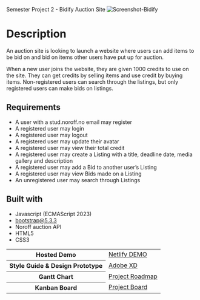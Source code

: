 Semester Project 2 - Bidify Auction Site
![Screenshot-Bidify](https://github.com/user-attachments/assets/e61a9bb8-7f0f-4f24-9668-47bbf8a4e3c8)

# Description

An auction site is looking to launch a website where users can add items to be bid on and bid on items other users have put up for auction.

When a new user joins the website, they are given 1000 credits to use on the site. They can get credits by selling items and use credit by buying items. Non-registered users can search through the listings, but only registered users can make bids on listings.

## Requirements
- A user with a stud.noroff.no email may register
- A registered user may login
- A registered user may logout
- A registered user may update their avatar
- A registered user may view their total credit
- A registered user may create a Listing with a title, deadline date, media gallery and description
- A registered user may add a Bid to another user’s Listing
- A registered user may view Bids made on a Listing
- An unregistered user may search through Listings


## Built with 

- Javascript (ECMAScript 2023)
- bootstrap@5.3.3
- Noroff auction API
- HTML5
- CSS3

<table>
  <tbody>
    <tr>
      <th>Hosted Demo</th>
      <td><a href="https://bidify-auction.netlify.app/">Netlify DEMO</a></td>
    </tr>
    <tr>
      <th>Style Guide & Design Prototype</th>
      <td><a href="https://xd.adobe.com/view/4f029387-354e-4ee1-b318-bbda63564665-1a51/">Adobe XD</a></td>
    </tr>
    <tr>
      <th>Gantt Chart</th>
      <td><a href="https://github.com/users/borikokeny/projects/8/views/1?layout=roadmap">Project Roadmap</a></td>
    </tr>
    <tr>
      <th>Kanban Board</th>
      <td><a href="https://github.com/users/borikokeny/projects/8/views/1">Project Board</a></td>
    </tr>
  </tbody>
</table>